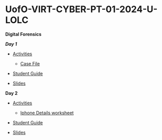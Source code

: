 # UofO-VIRT-CYBER-PT-01-2024-U-LOLC


**__Digital Forensics__**

**_Day 1_**

- [Activities](https://git.bootcampcontent.com/University-of-Oregon/UofO-VIRT-CYBER-PT-01-2024-U-LOLC/-/tree/main/21-Digital-Forensics/1/Activities?ref_type=heads)
    - [Case File](https://git.bootcampcontent.com/University-of-Oregon/UofO-VIRT-CYBER-PT-01-2024-U-LOLC/-/blob/main/21-Digital-Forensics/1/Activities/07_National_Gallery/Unsolved/The_2012_National_Gallery_Scenario.pdf)    

- [Student Guide](https://git.bootcampcontent.com/University-of-Oregon/UofO-VIRT-CYBER-PT-01-2024-U-LOLC/-/blob/main/21-Digital-Forensics/1/StudentGuide.md?ref_type=heads)

- [Slides](https://docs.google.com/presentation/d/1Ble9WWgKaFb7lyXEwZ4Acd1bxNJeEua-SzDPXslHU2Q/edit)

**__Day 2__**

- [Activities](https://git.bootcampcontent.com/University-of-Oregon/UofO-VIRT-CYBER-PT-01-2024-U-LOLC/-/tree/main/21-Digital-Forensics/2/Activities?ref_type=heads)

    - [Iphone Details worksheet](https://docs.google.com/document/d/1LmqJeEarZkcYh67TPFUgDvk0p5wy7Ck-FcFSZ2GcFGc/copy)

- [Student Guide](https://git.bootcampcontent.com/University-of-Oregon/UofO-VIRT-CYBER-PT-01-2024-U-LOLC/-/blob/main/21-Digital-Forensics/2/StudentGuide.md?ref_type=heads)

- [Slides](https://docs.google.com/presentation/d/1UGL2eJeteWLQDshXw7CVS0NA1qR6KgptwwElUqL3L2M/edit#slide=id.g480f0dd0a7_0_1803)
